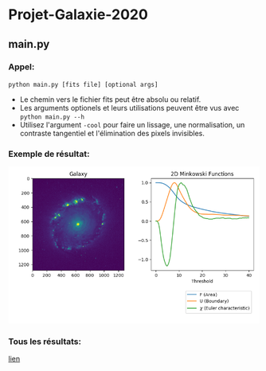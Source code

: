 # Projet-Galaxie-2020

## main.py

### Appel:
  `python main.py [fits file] [optional args]`

  - Le chemin vers le fichier fits peut être absolu ou relatif.
  - Les arguments optionels et leurs utilisations peuvent être vus avec `python main.py --h`
  - Utilisez l'argument `-cool` pour faire un lissage, une normalisation, un contraste tangentiel et l'élimination des pixels invisibles.


### Exemple de résultat:
  ![alt text][Test1]

### Tous les résultats:
  [lien](all_res.md)

[Test1]: img/yesyes.png "SuperLesFonctionelles"
